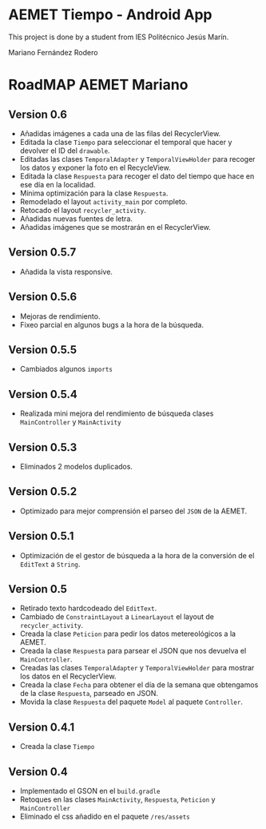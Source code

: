 # AEMET Tiempo - Android App
This project is done by a student from IES Politécnico Jesús Marín.

Mariano Fernández Rodero

# RoadMAP AEMET Mariano
## Version 0.6
* Añadidas imágenes a cada una de las filas del RecyclerView.
* Editada la clase `Tiempo` para seleccionar el temporal que hacer y devolver el ID del `drawable`.
* Editadas las clases `TemporalAdapter` y `TemporalViewHolder` para recoger los datos y exponer la foto en el RecycleView.
* Editada la clase `Respuesta` para recoger el dato del tiempo que hace en ese día en la localidad.
* Mínima optimización para la clase `Respuesta`.
* Remodelado el layout `activity_main` por completo.
* Retocado  el layout `recycler_activity`.
* Añadidas nuevas fuentes de letra.
* Añadidas imágenes que se mostrarán en el RecyclerView.

## Version 0.5.7
* Añadida la vista responsive.

## Version 0.5.6
* Mejoras de rendimiento.
* Fixeo parcial en algunos bugs a la hora de la búsqueda.

## Version 0.5.5
* Cambiados algunos `imports`

## Version 0.5.4
* Realizada mini mejora del rendimiento de búsqueda clases `MainController` y `MainActivity`

## Version 0.5.3
* Eliminados 2 modelos duplicados.

## Version 0.5.2
* Optimizado para mejor comprensión el parseo del `JSON` de la AEMET.

## Version 0.5.1
* Optimización de el gestor de búsqueda a la hora de la conversión de el `EditText` a `String`.

## Version 0.5
* Retirado texto hardcodeado del `EditText`.
* Cambiado de `ConstraintLayout` a `LinearLayout` el layout de `recycler_activity`.
* Creada la clase `Peticion` para pedir los datos metereológicos a la AEMET. 
* Creada la clase `Respuesta` para parsear el JSON que nos devuelva el `MainController`.
* Creadas las clases `TemporalAdapter` y `TemporalViewHolder` para mostrar los datos en el RecyclerView.
* Creada la clase `Fecha` para obtener el día de la semana que obtengamos de la clase `Respuesta`, parseado en JSON.
* Movida la clase `Respuesta` del paquete `Model` al paquete `Controller`.

## Version 0.4.1
* Creada la clase `Tiempo`

## Version 0.4
* Implementado el GSON en el `build.gradle`
* Retoques en las clases `MainActivity`, `Respuesta`, `Peticion` y `MainController`
* Eliminado el css añadido en el paquete `/res/assets`